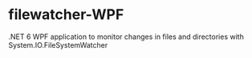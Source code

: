 # filewatcher-WPF
.NET 6 WPF application to monitor changes in files and directories with System.IO.FileSystemWatcher
